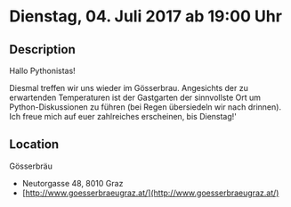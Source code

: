 # Dienstag, 04. Juli 2017 ab 19:00 Uhr

## Description

Hallo Pythonistas!

Diesmal treffen wir uns wieder im Gösserbrau. Angesichts der zu erwartenden Temperaturen ist der Gastgarten der sinnvollste Ort um Python-Diskussionen zu führen (bei Regen übersiedeln wir nach drinnen). Ich freue mich auf euer zahlreiches erscheinen, bis Dienstag!'

## Location

Gösserbräu

- Neutorgasse 48, 8010 Graz
- [http://www.goesserbraeugraz.at/](http://www.goesserbraeugraz.at/)

